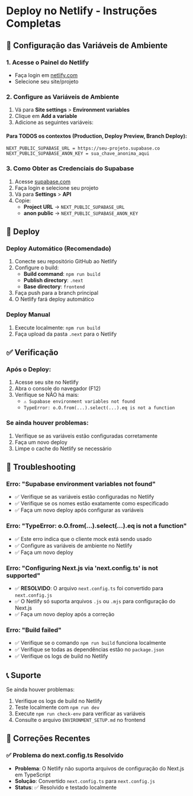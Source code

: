 # Deploy no Netlify - Instruções Completas

## 🚀 Configuração das Variáveis de Ambiente

### 1. Acesse o Painel do Netlify
- Faça login em [netlify.com](https://netlify.com)
- Selecione seu site/projeto

### 2. Configure as Variáveis de Ambiente
1. Vá para **Site settings** > **Environment variables**
2. Clique em **Add a variable**
3. Adicione as seguintes variáveis:

#### Para TODOS os contextos (Production, Deploy Preview, Branch Deploy):
```
NEXT_PUBLIC_SUPABASE_URL = https://seu-projeto.supabase.co
NEXT_PUBLIC_SUPABASE_ANON_KEY = sua_chave_anonima_aqui
```

### 3. Como Obter as Credenciais do Supabase
1. Acesse [supabase.com](https://supabase.com)
2. Faça login e selecione seu projeto
3. Vá para **Settings** > **API**
4. Copie:
   - **Project URL** → `NEXT_PUBLIC_SUPABASE_URL`
   - **anon public** → `NEXT_PUBLIC_SUPABASE_ANON_KEY`

## 🔄 Deploy

### Deploy Automático (Recomendado)
1. Conecte seu repositório GitHub ao Netlify
2. Configure o build:
   - **Build command**: `npm run build`
   - **Publish directory**: `.next`
   - **Base directory**: `frontend`
3. Faça push para a branch principal
4. O Netlify fará deploy automático

### Deploy Manual
1. Execute localmente: `npm run build`
2. Faça upload da pasta `.next` para o Netlify

## ✅ Verificação

### Após o Deploy:
1. Acesse seu site no Netlify
2. Abra o console do navegador (F12)
3. Verifique se NÃO há mais:
   - `⚠️ Supabase environment variables not found`
   - `TypeError: o.O.from(...).select(...).eq is not a function`

### Se ainda houver problemas:
1. Verifique se as variáveis estão configuradas corretamente
2. Faça um novo deploy
3. Limpe o cache do Netlify se necessário

## 🐛 Troubleshooting

### Erro: "Supabase environment variables not found"
- ✅ Verifique se as variáveis estão configuradas no Netlify
- ✅ Verifique se os nomes estão exatamente como especificado
- ✅ Faça um novo deploy após configurar as variáveis

### Erro: "TypeError: o.O.from(...).select(...).eq is not a function"
- ✅ Este erro indica que o cliente mock está sendo usado
- ✅ Configure as variáveis de ambiente no Netlify
- ✅ Faça um novo deploy

### Erro: "Configuring Next.js via 'next.config.ts' is not supported"
- ✅ **RESOLVIDO**: O arquivo `next.config.ts` foi convertido para `next.config.js`
- ✅ O Netlify só suporta arquivos `.js` ou `.mjs` para configuração do Next.js
- ✅ Faça um novo deploy após a correção

### Erro: "Build failed"
- ✅ Verifique se o comando `npm run build` funciona localmente
- ✅ Verifique se todas as dependências estão no `package.json`
- ✅ Verifique os logs de build no Netlify

## 📞 Suporte

Se ainda houver problemas:
1. Verifique os logs de build no Netlify
2. Teste localmente com `npm run dev`
3. Execute `npm run check-env` para verificar as variáveis
4. Consulte o arquivo `ENVIRONMENT_SETUP.md` no frontend

## 🔧 Correções Recentes

### ✅ Problema do next.config.ts Resolvido
- **Problema**: O Netlify não suporta arquivos de configuração do Next.js em TypeScript
- **Solução**: Convertido `next.config.ts` para `next.config.js`
- **Status**: ✅ Resolvido e testado localmente
